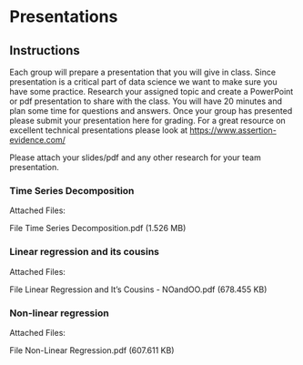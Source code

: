 # Presentations
 
## Instructions

Each group will prepare a presentation that you will give in class.  Since presentation is a critical part of data science we want to make sure you have some practice.   Research your assigned topic and create a PowerPoint or pdf presentation to share with the class.  You will have 20 minutes and plan some time for questions and answers.  Once your group has presented please submit your presentation here for grading.  For a great resource on excellent technical presentations please look at https://www.assertion-evidence.com/

Please attach your slides/pdf and any other research for your team presentation.

### Time Series Decomposition

Attached Files:

File Time Series Decomposition.pdf (1.526 MB)

### Linear regression and its cousins

Attached Files:

File Linear Regression and It’s Cousins - NOandOO.pdf (678.455 KB)

### Non-linear regression

Attached Files:

File Non-Linear Regression.pdf (607.611 KB)